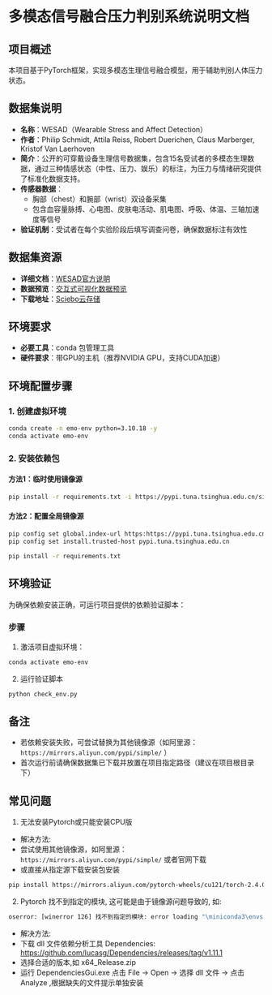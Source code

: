 # 多模态信号融合压力判别系统说明文档

## 项目概述
本项目基于PyTorch框架，实现多模态生理信号融合模型，用于辅助判别人体压力状态。


## 数据集说明
- **名称**：WESAD（Wearable Stress and Affect Detection）
- **作者**：Philip Schmidt, Attila Reiss, Robert Duerichen, Claus Marberger, Kristof Van Laerhoven
- **简介**：公开的可穿戴设备生理信号数据集，包含15名受试者的多模态生理数据，通过三种情感状态（中性、压力、娱乐）的标注，为压力与情绪研究提供了标准化数据支持。
- **传感器数据**：
  - 胸部（chest）和腕部（wrist）双设备采集
  - 包含血容量脉搏、心电图、皮肤电活动、肌电图、呼吸、体温、三轴加速度等信号
- **验证机制**：受试者在每个实验阶段后填写调查问卷，确保数据标注有效性


## 数据集资源
- **详细文档**：[WESAD官方说明](https://ubi29.informatik.uni-siegen.de/usi/data_wesad.html)
- **数据预览**：[交互式可视化数据预览](https://kristofvl.github.io/wesadviz/)
- **下载地址**：[Sciebo云存储](https://uni-siegen.sciebo.de/s/HGdUkoNlW1Ub0Gx)


## 环境要求
- **必要工具**：conda 包管理工具
- **硬件要求**：带GPU的主机（推荐NVIDIA GPU，支持CUDA加速）


## 环境配置步骤

### 1. 创建虚拟环境
```bash
conda create -n emo-env python=3.10.18 -y
conda activate emo-env  
```

### 2. 安装依赖包
#### 方法1：临时使用镜像源
```bash
pip install -r requirements.txt -i https://pypi.tuna.tsinghua.edu.cn/simple --trusted-host pypi.tuna.tsinghua.edu.cn
```

#### 方法2：配置全局镜像源
```bash
pip config set global.index-url https:https://pypi.tuna.tsinghua.edu.cn/simple
pip config set install.trusted-host pypi.tuna.tsinghua.edu.cn

pip install -r requirements.txt
```

## 环境验证

为确保依赖安装正确，可运行项目提供的依赖验证脚本：

### 步骤
1. 激活项目虚拟环境：
```bash
conda activate emo-env
```
2. 运行验证脚本
```bash
python check_env.py
```

## 备注
- 若依赖安装失败，可尝试替换为其他镜像源（如阿里源：`https://mirrors.aliyun.com/pypi/simple/` ）
- 首次运行前请确保数据集已下载并放置在项目指定路径（建议在项目根目录下）

## 常见问题
1. 无法安装Pytorch或只能安装CPU版
- 解决方法:
- 尝试使用其他镜像源，如阿里源：`https://mirrors.aliyun.com/pypi/simple/` 或者官网下载
- 或直接从指定源下载安装包安装
```bash
pip install https://mirrors.aliyun.com/pytorch-wheels/cu121/torch-2.4.0+cu121-cp310-cp310-win_amd64.whl 
```

2. Pytorch 找不到指定的模块, 这可能是由于镜像源问题导致的, 如:
```bash
oserror: [winerror 126] 找不到指定的模块: error loading "\miniconda3\envs\emo-env\lib\site-packages\torch\lib\fbgemm.dll" or one of its dependencies. 
```
- 解决方法: 
- 下载 dll 文件依赖分析工具 Dependencies: https://github.com/lucasg/Dependencies/releases/tag/v1.11.1
- 选择合适的版本,如 x64_Release.zip
- 运行 DependenciesGui.exe 点击 File -> Open -> 选择 dll 文件 -> 点击 Analyze ,根据缺失的文件提示单独安装

